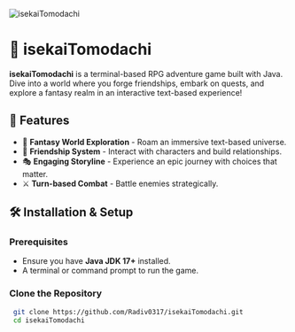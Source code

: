 ![isekaiTomodachi](https://github.com/Radiv0317/isekaiTomodachi/raw/main/assets/banner.png)

# 🌟 isekaiTomodachi

**isekaiTomodachi** is a terminal-based RPG adventure game built with Java. Dive into a world where you forge friendships, embark on quests, and explore a fantasy realm in an interactive text-based experience!

## 📜 Features

- 🏰 **Fantasy World Exploration** - Roam an immersive text-based universe.
- 👫 **Friendship System** - Interact with characters and build relationships.
- 🎭 **Engaging Storyline** - Experience an epic journey with choices that matter.
- ⚔️ **Turn-based Combat** - Battle enemies strategically.

## 🛠️ Installation & Setup

### Prerequisites
- Ensure you have **Java JDK 17+** installed.
- A terminal or command prompt to run the game.

### Clone the Repository
```sh
 git clone https://github.com/Radiv0317/isekaiTomodachi.git
 cd isekaiTomodachi

